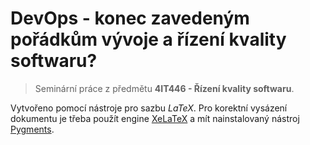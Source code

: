 # DevOps - konec zavedeným pořádkům vývoje a řízení kvality softwaru?

> Seminární práce z předmětu **4IT446 - Řízení kvality softwaru**.

Vytvořeno pomocí nástroje pro sazbu *LaTeX*. Pro korektní vysázení dokumentu je třeba 
použít engine [XeLaTeX](https://en.wikipedia.org/wiki/XeTeX) a mít nainstalovaný nástroj 
[Pygments](http://pygments.org).
